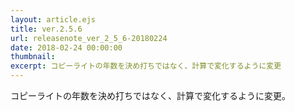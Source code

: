 ```yaml
---
layout: article.ejs
title: ver.2.5.6
url: releasenote_ver_2_5_6-20180224
date: 2018-02-24 00:00:00
thumbnail: 
excerpt: コピーライトの年数を決め打ちではなく、計算で変化するように変更
---
```


コピーライトの年数を決め打ちではなく、計算で変化するように変更。
